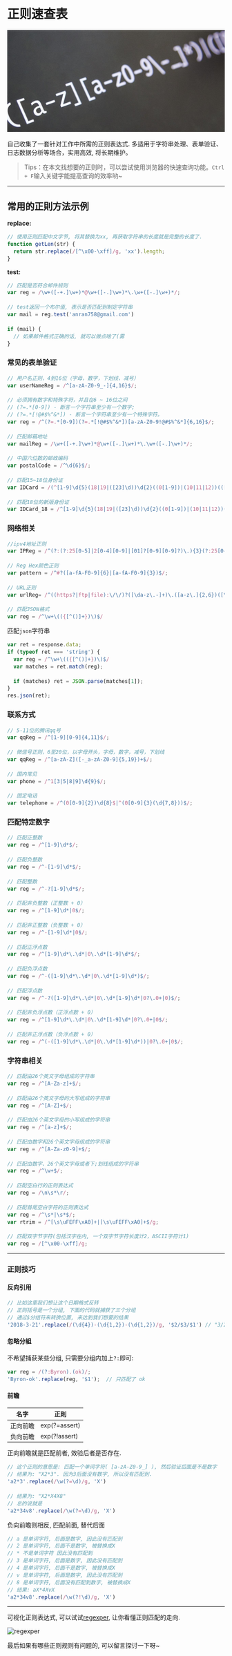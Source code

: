 # 正则速查表

![banner](./images/regex.jpg)

自己收集了一套针对工作中所需的正则表达式. 多适用于字符串处理、表单验证、日志数据分析等场合，实用高效, 将长期维护。

> Tips：在本文找想要的正则时，可以尝试使用浏览器的快速查询功能。`Ctrl + F`输入关键字能提高查询的效率哟~

----

## 常用的正則方法示例

**replace:**

``` javascript
// 使用正则匹配中文字节, 将其替换为xx, 再获取字符串的长度就是完整的长度了.
function getLen(str) {
  return str.replace(/[^\x00-\xff]/g, 'xx').length;
}
```

**test:**

``` javascript
// 匹配是否符合邮件规则
var reg = /\w+([-+.]\w+)*@\w+([-.]\w+)*\.\w+([-.]\w+)*/;

// test返回一个布尔值, 表示是否匹配到制定字符串
var mail = reg.test('anran758@gmail.com')

if (mail) {
  // 如果邮件格式正确的话, 就可以做点啥了(雾
}
```

### 常见的表单验证

``` javascript
// 用户名正则，4到16位（字母，数字，下划线，减号）
var userNameReg = /^[a-zA-Z0-9_-]{4,16}$/;

// 必须拥有数字和特殊字符，并且在6 ~ 16位之间
// (?=.*[0-9]) - 断言一个字符串至少有一个数字;
// (?=.*[!@#$%^&*]) - 断言一个字符串至少有一个特殊字符。
var reg = /^(?=.*[0-9])(?=.*[!@#$%^&*])[a-zA-Z0-9!@#$%^&*]{6,16}$/;

// 匹配邮箱地址
var mailReg = /\w+([-+.]\w+)*@\w+([-.]\w+)*\.\w+([-.]\w+)*/;

// 中国六位数的邮政编码
var postalCode = /^\d{6}$/;

// 匹配15~18位身份证
var IDCard = /(^[1-9]\d{5}(18|19|([23]\d))\d{2}((0[1-9])|(10|11|12))(([0-2][1-9])|10|20|30|31)\d{3}[0-9Xx]$)|(^[1-9]\d{5}\d{2}((0[1-9])|(10|11|12))(([0-2][1-9])|10|20|30|31)\d{2}$)/;

// 匹配18位的新版身份证
var IDCard_18 = /^[1-9]\d{5}(18|19|([23]\d))\d{2}((0[1-9])|(10|11|12))(([0-2][1-9])|10|20|30|31)\d{3}[0-9Xx]$/;

```

### 网络相关

``` JavaScript
//ipv4地址正则
var IPReg = /^(?:(?:25[0-5]|2[0-4][0-9]|[01]?[0-9][0-9]?)\.){3}(?:25[0-5]|2[0-4][0-9]|[01]?[0-9][0-9]?)$/;

// Reg Hex颜色正则
var pattern = /^#?([a-fA-F0-9]{6}|[a-fA-F0-9]{3})$/;

// URL正则
var urlReg= /^((https?|ftp|file):\/\/)?([\da-z\.-]+)\.([a-z\.]{2,6})([\/\w \.-]*)*\/?$/;

// 匹配JSON格式
var reg = /^\w+\(({[^()]+})\)$/
```

匹配`json`字符串

``` JavaScript
var ret = response.data;
if (typeof ret === 'string') {
  var reg = /^\w+\(({[^()]+})\)$/
  var matches = ret.match(reg);

  if (matches) ret = JSON.parse(matches[1]);
}
res.json(ret);
```

### 联系方式

``` JavaScript
// 5-11位的腾讯qq号
var qqReg = /^[1-9][0-9]{4,11}$/;

// 微信号正则，6至20位，以字母开头，字母，数字，减号，下划线
var qqReg = /^[a-zA-Z]([-_a-zA-Z0-9]{5,19})+$/;

// 国内常见
var phone = /^1[3|5|8|9]\d{9}$/;

// 固定电话
var telephone = /^(0[0-9]{2})\d{8}$|^(0[0-9]{3}(\d{7,8}))$/;
```

### 匹配特定数字

``` javascript
// 匹配正整数
var reg = /^[1-9]\d*$/;

// 匹配负整数
var reg = /^-[1-9]\d*$/;

// 匹配整数
var reg = /^-?[1-9]\d*$/;

// 匹配非负整数（正整数 + 0）
var reg = /^[1-9]\d*|0$/;

// 匹配非正整数（负整数 + 0）
var reg = /^-[1-9]\d*|0$/;

// 匹配正浮点数
var reg = /^[1-9]\d*\.\d*|0\.\d*[1-9]\d*$/;

// 匹配负浮点数
var reg = /^-([1-9]\d*\.\d*|0\.\d*[1-9]\d*)$/;

// 匹配浮点数
var reg = /^-?([1-9]\d*\.\d*|0\.\d*[1-9]\d*|0?\.0+|0)$/;

// 匹配非负浮点数（正浮点数 + 0）
var reg = /^[1-9]\d*\.\d*|0\.\d*[1-9]\d*|0?\.0+|0$/;

// 匹配非正浮点数（负浮点数 + 0）
var reg = /^(-([1-9]\d*\.\d*|0\.\d*[1-9]\d*))|0?\.0+|0$/;
```

### 字符串相关

``` javascript
// 匹配由26个英文字母组成的字符串
var reg = /^[A-Za-z]+$/;

// 匹配由26个英文字母的大写组成的字符串
var reg = /^[A-Z]+$/;

// 匹配由26个英文字母的小写组成的字符串
var reg = /^[a-z]+$/;

// 匹配由数字和26个英文字母组成的字符串
var reg = /^[A-Za-z0-9]+$/;

// 匹配由数字、26个英文字母或者下;划线组成的字符串
var reg = /^\w+$/;

// 匹配空白行的正则表达式
var reg = /\n\s*\r/;

// 匹配首尾空白字符的正则表达式
var reg = /^\s*|\s*$/;
var rtrim = /^[\s\uFEFF\xA0]+|[\s\uFEFF\xA0]+$/g;

// 匹配双字节字符(包括汉字在内, 一个双字节字符长度计2，ASCII字符计1)
var reg = /[^\x00-\xff]/g;
```

----

### 正则技巧

#### 反向引用

``` javascript
// 比如这里我们想让这个日期格式反转
// 正则括号是一个分组, 下面的代码就捕获了三个分组
// 通过$分组符来转换位置, 来达到我们想要的结果
'2018-3-21'.replace(/(\d{4})-(\d{1,2})-(\d{1,2})/g, '$2/$3/$1') // "3/21/2018"
```

#### 忽略分組

不希望捕获某些分组, 只需要分组内加上`?:`即可:

``` javascript
var reg = /(?:Byron).(ok)/;
'Byron-ok'.replace(reg, '$1');  // 只匹配了 ok
```

#### 前瞻

| 名字     | 正則          |
| -------- | ------------- |
| 正向前瞻 | exp(?=assert) |
| 负向前瞻 | exp(?!assert) |

正向前瞻就是匹配前者, 效验后者是否存在.

``` javascript
// 这个正则的意思是: 匹配一个单词字符( [a-zA-Z0-9_] ), 然后验证后面是不是数字
// 结果为: "X2*3". 因为3后面没有数字, 所以没有匹配到.
'a2*3'.replace(/\w(?=\d)/g, 'X')

// 结果为: "X2*X4X8"
// 总的说就是
'a2*34v8'.replace(/\w(?=\d)/g, 'X')
```

负向前瞻则相反, 匹配前面, 替代后面

``` javascript
// a 是单词字符, 后面是数字, 因此没有匹配到
// 2 是单词字符, 后面不是数字, 被替换成X
// * 不是单词字符 因此没有匹配到
// 3 是单词字符, 后面是数字, 因此没有匹配到
// 4 是单词字符, 后面不是数字, 被替换成X
// v 是单词字符, 后面是数字, 因此没有匹配到
// 8 是单词字符, 后面没有匹配到数字, 被替换成X
// 结果: aX*4XvX
'a2*34v8'.replace(/\w(?!\d)/g, 'X')
```

----

可视化正则表达式, 可以试试[regexper](https://regexper.com/), 让你看懂正则匹配的走向.

![regexper](./images/regexper.png)

最后如果有哪些正则规则有问题的, 可以留言探讨一下呀~